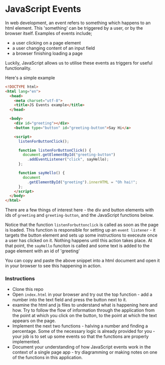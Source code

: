 # JavaScript Events

In web development, an event refers to something which happens to an html element.  This 'something' can be triggered by a user, or by the browser itself.  Examples of events include;

- a user clicking on a page element
- a user changing content of an input field
- a browser finishing loading a page

Luckily, JavaScript allows us to utilise these events as triggers for useful functionality.

Here's a simple example
```html
<!DOCTYPE html>
<html lang="en">
  <head>
    <meta charset="utf-8">
    <title>JS Events example</title>
  </head>

  <body>
    <div id="greeting"></div>
    <button type="button" id="greeting-button">Say Hi</a>

    <script>
      listenForButtonClick();

      function listenForButtonClick() {
        document.getElementById("greeting-button")
          .addEventListener("click", sayHello);
      };

      function sayHello() {
        document
          .getElementById("greeting").innerHTML = "Oh hai!";
      };
    </script>
  </body>
</html>
```

There are a few things of interest here - the div and button elements with ids of `greeting` and `greeting-button`, and the JavaScript functions below.

Notice that the function `listenForbuttonclick` is called as soon as the page is loaded.  This function is responsible for setting up an `event listener` - it targets the button element and sets up some instructions to execeute once a user has clicked on it. Nothing happens until this action takes place.  At that point, the `sayHello` funciton is called and some text is added to the page element with an id of 'greeting'

You can copy and paste the above snippet into a html document and open it in your browser to see this happening in action.

### Instructions

- Clone this repo
- Open `index.html` in your browser and try out the top function - add a number into the text field and press the button next to it.
- examine the html and js files to understand what is happening here and how.  Try to follow the flow of information through the application from the point at which you click on the button, to the point at which the text appears on the page.
- Implement the next two functions - halving a number and finding a percentage.  Some of the necessary logic is already provided for you - your job is to set up some events so that the functions are properly implemented.
- Document your understanding of how JavaScript events work in the context of a single page app - try diagramming or making notes on one of the functions in this application.
